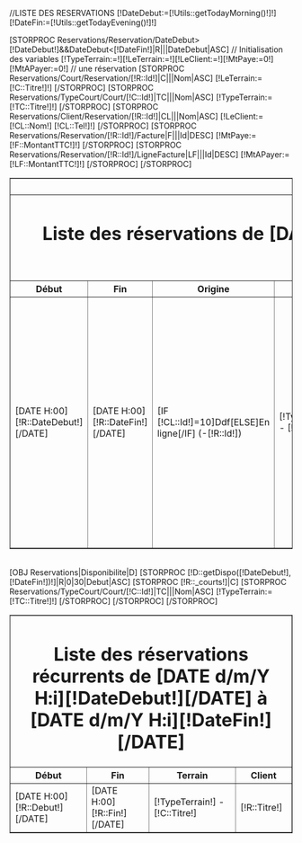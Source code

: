 //LISTE DES RESERVATIONS
[!DateDebut:=[!Utils::getTodayMorning()!]!]
[!DateFin:=[!Utils::getTodayEvening()!]!]
<table class="page_header" cellspacing="0" cellspadding="0" border="1">
    <tr><th colspan="7"> <a href="/[!Sys::getMenu(Reservations/Reservation)!]/ResaJournee.print" data-title="Imprimer les réservations" class="btn btn-info pull-right btn-lg"><span class="glyphicon glyphicon-print" aria-hidden="true" ></span> Imprimer les réservations</a></th></tr>
    <tr><th colspan="7"><h1>Liste des réservations de [DATE d/m/Y H:i][!DateDebut!][/DATE] à [DATE d/m/Y H:i][!DateFin!][/DATE]</h1></th></tr>
    <tr><th>Début</th><th>Fin</th><th>Origine</th><th>Terrain</th><th>Client</th><th>Payé</th><th>Reste du</th></tr>
   [STORPROC Reservations/Reservation/DateDebut>[!DateDebut!]&&DateDebut<[!DateFin!]|R|||DateDebut|ASC]
         <tr>
            // Initialisation des variables
            [!TypeTerrain:=!][!LeTerrain:=!][!LeClient:=!][!MtPaye:=0!][!MtAPayer:=0!]
            // une réservation
            [STORPROC Reservations/Court/Reservation/[!R::Id!]|C|||Nom|ASC]
                [!LeTerrain:=[!C::Titre!]!]
            [/STORPROC]
            [STORPROC Reservations/TypeCourt/Court/[!C::Id!]|TC|||Nom|ASC]
                [!TypeTerrain:=[!TC::Titre!]!]
            [/STORPROC]
            [STORPROC Reservations/Client/Reservation/[!R::Id!]|CL|||Nom|ASC]
                [!LeClient:=[!CL::Nom!] [!CL::Tel!]!]
            [/STORPROC]
            [STORPROC Reservations/Reservation/[!R::Id!]/Facture|F|||Id|DESC]
                [!MtPaye:=[!F::MontantTTC!]!]
            [/STORPROC]
            [STORPROC Reservations/Reservation/[!R::Id!]/LigneFacture|LF|||Id|DESC]
                [!MtAPayer:=[!LF::MontantTTC!]!]
            [/STORPROC]
            <td>[DATE H:00][!R::DateDebut!][/DATE]</td>
            <td>[DATE H:00][!R::DateFin!][/DATE]</td>
            <td>[IF [!CL::Id!]=10]Ddf[ELSE]En ligne[/IF] (-[!R::Id!])</td>
            <td>[!TypeTerrain!] - [!LeTerrain!]</td>
            <td>[!LeClient!]<br/>
                [STORPROC Reservations/Reservation/[!R::Id!]/StatusReservation|SP|||Id|ASC]
                   [STORPROC Reservations/StatusReservation/[!SP::Id!]/Partenaire|P|0|1]
                        [!lacouleur:=#000!]
                        [IF [!SP::Present!]=NC]
                            // n'a pas répondu à la demande de participation
                            [IF [!SP::Paye!]]
                                [!lacouleur:=green!]
                                <span style="color:[!lacouleur!];">Présence non confirmée mais Payé Oui :</span> [!P::Nom!] - [!P::Prenom!]<br>
                            [/IF]
                            [IF [!SP::Paye!]=0]
                                [!lacouleur:=#ccc!]
                                <span style="color:[!lacouleur!];">Présence non confirmée et Non Payé  :</span>[!P::Nom!] - [!P::Prenom!]<br>
                            [/IF]
                        [/IF]
                        [IF [!SP::Present!]=Oui]
                            [IF [!SP::Paye!]]
                                [!lacouleur:=green!]
                                <span style="color:[!lacouleur!];">Présence confirmée Payé Oui :</span> [!P::Nom!] - [!P::Prenom!]<br>                                                          [/IF]
                            [IF [!SP::Paye!]=0]
                                [!lacouleur:=red!]
                                <span style="color:[!lacouleur!];">Présence confirmée mais Non Payé  :</span>[!P::Nom!] - [!P::Prenom!]<br>
                            [/IF]
                        [/IF]
                        [IF [!SP::Present!]=Non]
                            [IF [!SP::Paye!]]
                                [!lacouleur:=orange!]
                                <span style="color:[!lacouleur!];">ABSENT Payé Oui :</span> [!P::Nom!] - [!P::Prenom!]<br>                                                                      [/IF]
                            [IF [!SP::Paye!]=0]
                                [!lacouleur:=red!]
                                <span style="color:[!lacouleur!];">ABSENT et Non Payé  :</span>[!P::Nom!] - [!P::Prenom!]<br>
                            [/IF]
                        [/IF]
                    [/STORPROC]
                [/STORPROC]
            </td>
            <td style="text-align: right;">[IF [!CL::Id!]=10]0[ELSE][!MtPaye!][/IF]</td>
            <td style="text-align: right;">
                [IF [!CL::Id!]=10]
                    [!Tot:=[!MtAPayer!]!]
                    [!Tot-=[!MtPaye!]!]
                    [!Tot!]
                [ELSE]
                    [!MtAPayer!]
                [/IF]
            </td>
        </tr>
    [/STORPROC]
</table>
<br />
<table class="page_header" cellspacing="0" cellspadding="0" border="1">
    <tr><th colspan="4"><h1>Liste des réservations récurrents de [DATE d/m/Y H:i][!DateDebut!][/DATE] à [DATE d/m/Y H:i][!DateFin!][/DATE]</h1></th></tr>
    <tr><th>Début</th><th>Fin</th><th>Terrain</th><th>Client</th></tr>
    [OBJ Reservations|Disponibilite|D]
    [STORPROC [!D::getDispo([!DateDebut!],[!DateFin!])!]|R|0|30|Debut|ASC]
        [STORPROC [!R::_courts!]|C]
            [STORPROC Reservations/TypeCourt/Court/[!C::Id!]|TC|||Nom|ASC]
                [!TypeTerrain:=[!TC::Titre!]!]
            [/STORPROC]
            <tr>
                <td>[DATE H:00][!R::Debut!][/DATE]</td>
                <td>[DATE H:00][!R::Fin!][/DATE]</td>
                <td>[!TypeTerrain!] - [!C::Titre!]</td>
                <td>[!R::Titre!]</td>
            </tr>
        [/STORPROC]
    [/STORPROC]
</table>
